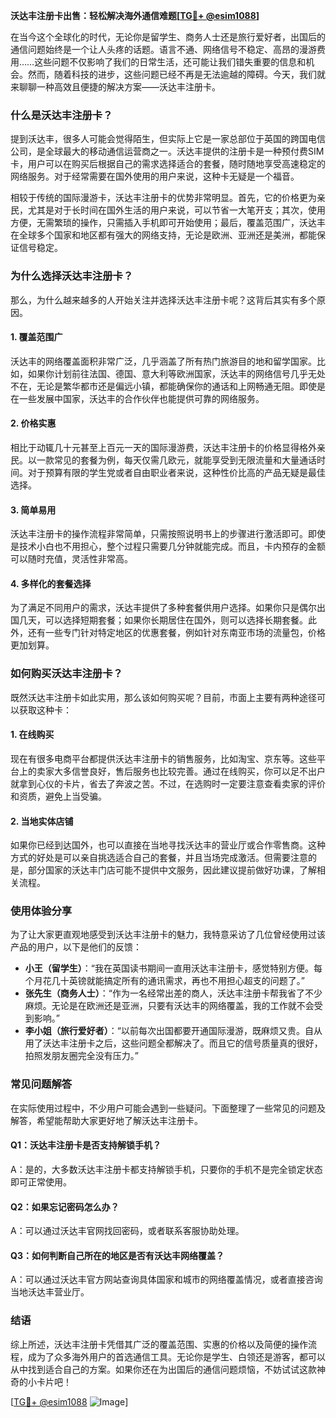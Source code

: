 **沃达丰注册卡出售：轻松解决海外通信难题[[TG💪+ @esim1088](https://t.me/s/esim1088)]**

在当今这个全球化的时代，无论你是留学生、商务人士还是旅行爱好者，出国后的通信问题始终是一个让人头疼的话题。语言不通、网络信号不稳定、高昂的漫游费用……这些问题不仅影响了我们的日常生活，还可能让我们错失重要的信息和机会。然而，随着科技的进步，这些问题已经不再是无法逾越的障碍。今天，我们就来聊聊一种高效且便捷的解决方案——沃达丰注册卡。

### **什么是沃达丰注册卡？**

提到沃达丰，很多人可能会觉得陌生，但实际上它是一家总部位于英国的跨国电信公司，是全球最大的移动通信运营商之一。沃达丰提供的注册卡是一种预付费SIM卡，用户可以在购买后根据自己的需求选择适合的套餐，随时随地享受高速稳定的网络服务。对于经常需要在国外使用的用户来说，这种卡无疑是一个福音。

相较于传统的国际漫游卡，沃达丰注册卡的优势非常明显。首先，它的价格更为亲民，尤其是对于长时间在国外生活的用户来说，可以节省一大笔开支；其次，使用方便，无需繁琐的操作，只需插入手机即可开始使用；最后，覆盖范围广，沃达丰在全球多个国家和地区都有强大的网络支持，无论是欧洲、亚洲还是美洲，都能保证信号稳定。

### **为什么选择沃达丰注册卡？**

那么，为什么越来越多的人开始关注并选择沃达丰注册卡呢？这背后其实有多个原因。

#### **1. 覆盖范围广**
沃达丰的网络覆盖面积非常广泛，几乎涵盖了所有热门旅游目的地和留学国家。比如，如果你计划前往法国、德国、意大利等欧洲国家，沃达丰的网络信号几乎无处不在，无论是繁华都市还是偏远小镇，都能确保你的通话和上网畅通无阻。即使是在一些发展中国家，沃达丰的合作伙伴也能提供可靠的网络服务。

#### **2. 价格实惠**
相比于动辄几十元甚至上百元一天的国际漫游费，沃达丰注册卡的价格显得格外亲民。以一款常见的套餐为例，每天仅需几欧元，就能享受到无限流量和大量通话时间。对于预算有限的学生党或者自由职业者来说，这种性价比高的产品无疑是最佳选择。

#### **3. 简单易用**
沃达丰注册卡的操作流程非常简单，只需按照说明书上的步骤进行激活即可。即使是技术小白也不用担心，整个过程只需要几分钟就能完成。而且，卡内预存的金额可以随时充值，灵活性非常高。

#### **4. 多样化的套餐选择**
为了满足不同用户的需求，沃达丰提供了多种套餐供用户选择。如果你只是偶尔出国几天，可以选择短期套餐；如果你长期居住在国外，则可以选择长期套餐。此外，还有一些专门针对特定地区的优惠套餐，例如针对东南亚市场的流量包，价格更加划算。

### **如何购买沃达丰注册卡？**

既然沃达丰注册卡如此实用，那么该如何购买呢？目前，市面上主要有两种途径可以获取这种卡：

#### **1. 在线购买**
现在有很多电商平台都提供沃达丰注册卡的销售服务，比如淘宝、京东等。这些平台上的卖家大多信誉良好，售后服务也比较完善。通过在线购买，你可以足不出户就拿到心仪的卡片，省去了奔波之苦。不过，在选购时一定要注意查看卖家的评价和资质，避免上当受骗。

#### **2. 当地实体店铺**
如果你已经到达国外，也可以直接在当地寻找沃达丰的营业厅或合作零售商。这种方式的好处是可以亲自挑选适合自己的套餐，并且当场完成激活。但需要注意的是，部分国家的沃达丰门店可能不提供中文服务，因此建议提前做好功课，了解相关流程。

### **使用体验分享**

为了让大家更直观地感受到沃达丰注册卡的魅力，我特意采访了几位曾经使用过该产品的用户，以下是他们的反馈：

- **小王（留学生）**：“我在英国读书期间一直用沃达丰注册卡，感觉特别方便。每个月花几十英镑就能搞定所有的通讯需求，再也不用担心超支的问题了。”
- **张先生（商务人士）**：“作为一名经常出差的商人，沃达丰注册卡帮我省了不少麻烦。无论是在欧洲还是亚洲，只要有沃达丰的网络覆盖，我的工作就不会受到影响。”
- **李小姐（旅行爱好者）**：“以前每次出国都要开通国际漫游，既麻烦又贵。自从用了沃达丰注册卡之后，这些问题全都解决了。而且它的信号质量真的很好，拍照发朋友圈完全没有压力。”

### **常见问题解答**

在实际使用过程中，不少用户可能会遇到一些疑问。下面整理了一些常见的问题及解答，希望能帮助大家更好地了解沃达丰注册卡。

#### **Q1：沃达丰注册卡是否支持解锁手机？**
A：是的，大多数沃达丰注册卡都支持解锁手机，只要你的手机不是完全锁定状态即可正常使用。

#### **Q2：如果忘记密码怎么办？**
A：可以通过沃达丰官网找回密码，或者联系客服协助处理。

#### **Q3：如何判断自己所在的地区是否有沃达丰网络覆盖？**
A：可以通过沃达丰官方网站查询具体国家和城市的网络覆盖情况，或者直接咨询当地沃达丰营业厅。

### **结语**

综上所述，沃达丰注册卡凭借其广泛的覆盖范围、实惠的价格以及简便的操作流程，成为了众多海外用户的首选通信工具。无论你是学生、白领还是游客，都可以从中找到适合自己的方案。如果你还在为出国后的通信问题烦恼，不妨试试这款神奇的小卡片吧！

[[TG💪+ @esim1088](https://t.me/s/esim1088) ![Image](https://i.postimg.cc/4NQfJmqS/Snipaste-2025-05-13-00-14-12.png)]